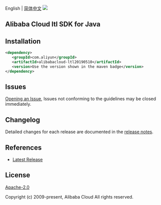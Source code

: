 English | [简体中文](README-CN.md)
![](https://aliyunsdk-pages.alicdn.com/icons/AlibabaCloud.svg)

## Alibaba Cloud ltl SDK for Java

## Installation

```xml
<dependency>
   <groupId>com.aliyun</groupId>
   <artifactId>alibabacloud-ltl20190510</artifactId>
   <version>Use the version shown in the maven badge</version>
</dependency>
```

## Issues
[Opening an Issue](https://github.com/aliyun/alibabacloud-java-async-sdk/issues/new), Issues not conforming to the guidelines may be closed immediately.

## Changelog
Detailed changes for each release are documented in the [release notes](./ChangeLog.txt).

## References
* [Latest Release](https://github.com/aliyun/alibabacloud-async-java-sdk/)

## License
[Apache-2.0](http://www.apache.org/licenses/LICENSE-2.0)

Copyright (c) 2009-present, Alibaba Cloud All rights reserved.